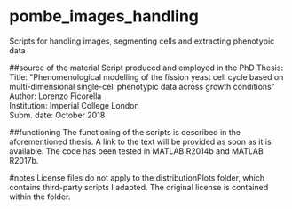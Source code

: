 # pombe_images_handling
Scripts for handling images, segmenting cells and extracting phenotypic data

##source of the material
Script produced and employed in the PhD Thesis: \
Title: "Phenomenological modelling of the fission yeast cell cycle based on multi-dimensional single-cell phenotypic data across growth conditions" \
Author: Lorenzo Ficorella \
Institution: Imperial College London \
Subm. date: October 2018

##functioning
The functioning of the scripts is described in the aforementioned thesis. A link to the text will be provided as soon as it is available.
The code has been tested in MATLAB R2014b and MATLAB R2017b.

#notes
License files do not apply to the distributionPlots folder, which contains third-party scripts I adapted. The original license is contained within the folder.
